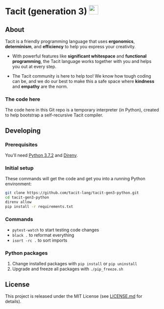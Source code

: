 # Tacit (generation 3) <a href="https://tacit-lang.github.io/"><img width="30" height="30" src="art/favicon.svg?raw=true"/></a>

## About

Tacit is a friendly programming language that uses **ergonomics**, **determinism**, and **efficiency** to help you express your creativity.

- With powerful features like **significant whitespace** and **functional programming**, the Tacit language works together with you and helps you out at every step.

- The Tacit community is here to help too! We know how tough coding can be, and we do our best to make this a safe space where **kindness** and **empathy** are the norm.

### The code here

The code here in this Git repo is a temporary interpreter (in Python), created to help bootstrap a self-recursive Tacit compiler.

## Developing

### Prerequisites

You'll need [Python 3.7.2](https://www.python.org/downloads/release/python-372/) and [Direnv](https://direnv.net/).

### Initial setup

These commands will get the code and get you into a running Python environment:

```bash
git clone https://github.com/tacit-lang/tacit-gen3-python.git
cd tacit-gen3-python
direnv allow
pip install -r requirements.txt
```

### Commands

- `pytest-watch` to start testing code changes
- `black .` to reformat everything
- `isort -rc .` to sort imports

### Python packages

1. Change installed packages with `pip install` or `pip uninstall`
2. Upgrade and freeze all packages with `./pip_freeze.sh`

## License

This project is released under the MIT License (see [LICENSE.md](LICENSE.md) for details).
